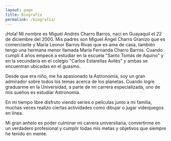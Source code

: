 ```yaml
---
layout: page
title: Biografía
permalink: /biografía/
---
```




¡Hola! Mi nombre es Miguel Andrés Charro Barros, nací en Guayaquil el 22 de diciembre del 2000. Mis padres son Miguel Ángel Charro Granizo que es comerciante y María Leonor Barros Rivas que es ama de casa, también tengo una hermana menor llamada María Fernanda Charro Barros. Cuando cumplí 4 años empecé a estudiar en la escuela "Santo Tomás de Aquino" y en la secundaria en el colegio "Carlos Estarellas Avilés" y ambas se encuentran ubicadas en el guasmo.

Desde que era niño, me ha apasionado la Astronomía, soy un gran admirador sobre todos los temas acerca de los planetas. Cuando logre graduarme en la Universidad, a parte de mi carrera especializada, uno de mis sueños es estudiar Astronomía.

En mi tiempo libre disfruto viendo series o películas junto a mi familia, muchas veces realizo ciertas actividades como dibujar o jugar videojuegos en línea.

Mi gran anhelo es poder culminar mi carrera universitaria, convertirme en un verdadero profesional y cumplir todas mis metas y objetivos que siempre he tenido en mente. 






